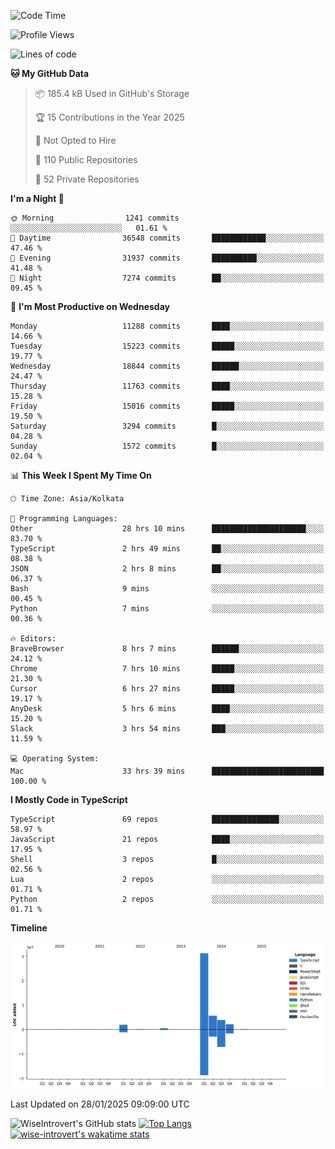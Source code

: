 <!--START_SECTION:waka-->
![Code Time](http://img.shields.io/badge/Code%20Time-2%2C173%20hrs%2049%20mins-blue)

![Profile Views](http://img.shields.io/badge/Profile%20Views-0-blue)

![Lines of code](https://img.shields.io/badge/From%20Hello%20World%20I%27ve%20Written-45.9%20million%20lines%20of%20code-blue)

**🐱 My GitHub Data** 

> 📦 185.4 kB Used in GitHub's Storage 
 > 
> 🏆 15 Contributions in the Year 2025
 > 
> 🚫 Not Opted to Hire
 > 
> 📜 110 Public Repositories 
 > 
> 🔑 52 Private Repositories 
 > 
**I'm a Night 🦉** 

```text
🌞 Morning                1241 commits        ░░░░░░░░░░░░░░░░░░░░░░░░░   01.61 % 
🌆 Daytime                36548 commits       ████████████░░░░░░░░░░░░░   47.46 % 
🌃 Evening                31937 commits       ██████████░░░░░░░░░░░░░░░   41.48 % 
🌙 Night                  7274 commits        ██░░░░░░░░░░░░░░░░░░░░░░░   09.45 % 
```
📅 **I'm Most Productive on Wednesday** 

```text
Monday                   11288 commits       ████░░░░░░░░░░░░░░░░░░░░░   14.66 % 
Tuesday                  15223 commits       █████░░░░░░░░░░░░░░░░░░░░   19.77 % 
Wednesday                18844 commits       ██████░░░░░░░░░░░░░░░░░░░   24.47 % 
Thursday                 11763 commits       ████░░░░░░░░░░░░░░░░░░░░░   15.28 % 
Friday                   15016 commits       █████░░░░░░░░░░░░░░░░░░░░   19.50 % 
Saturday                 3294 commits        █░░░░░░░░░░░░░░░░░░░░░░░░   04.28 % 
Sunday                   1572 commits        █░░░░░░░░░░░░░░░░░░░░░░░░   02.04 % 
```


📊 **This Week I Spent My Time On** 

```text
🕑︎ Time Zone: Asia/Kolkata

💬 Programming Languages: 
Other                    28 hrs 10 mins      █████████████████████░░░░   83.70 % 
TypeScript               2 hrs 49 mins       ██░░░░░░░░░░░░░░░░░░░░░░░   08.38 % 
JSON                     2 hrs 8 mins        ██░░░░░░░░░░░░░░░░░░░░░░░   06.37 % 
Bash                     9 mins              ░░░░░░░░░░░░░░░░░░░░░░░░░   00.45 % 
Python                   7 mins              ░░░░░░░░░░░░░░░░░░░░░░░░░   00.36 % 

🔥 Editors: 
BraveBrowser             8 hrs 7 mins        ██████░░░░░░░░░░░░░░░░░░░   24.12 % 
Chrome                   7 hrs 10 mins       █████░░░░░░░░░░░░░░░░░░░░   21.30 % 
Cursor                   6 hrs 27 mins       █████░░░░░░░░░░░░░░░░░░░░   19.17 % 
AnyDesk                  5 hrs 6 mins        ████░░░░░░░░░░░░░░░░░░░░░   15.20 % 
Slack                    3 hrs 54 mins       ███░░░░░░░░░░░░░░░░░░░░░░   11.59 % 

💻 Operating System: 
Mac                      33 hrs 39 mins      █████████████████████████   100.00 % 
```

**I Mostly Code in TypeScript** 

```text
TypeScript               69 repos            ███████████████░░░░░░░░░░   58.97 % 
JavaScript               21 repos            ████░░░░░░░░░░░░░░░░░░░░░   17.95 % 
Shell                    3 repos             █░░░░░░░░░░░░░░░░░░░░░░░░   02.56 % 
Lua                      2 repos             ░░░░░░░░░░░░░░░░░░░░░░░░░   01.71 % 
Python                   2 repos             ░░░░░░░░░░░░░░░░░░░░░░░░░   01.71 % 
```



**Timeline**

![Lines of Code chart](https://raw.githubusercontent.com/wise-introvert/wise-introvert/master/assets/bar_graph.png)


 Last Updated on 28/01/2025 09:09:00 UTC
<!--END_SECTION:waka-->

![WiseIntrovert's GitHub stats](https://github-readme-stats.vercel.app/api?username=wise-introvert&count_private=true&show_icons=true)
[![Top Langs](https://github-readme-stats.vercel.app/api/top-langs/?username=wise-introvert&langs_count=10)](https://github.com/anuraghazra/github-readme-stats)
[![wise-introvert's wakatime stats](https://github-readme-stats.vercel.app/api/wakatime?username=wiseintrovert)](https://github.com/anuraghazra/github-readme-stats)
